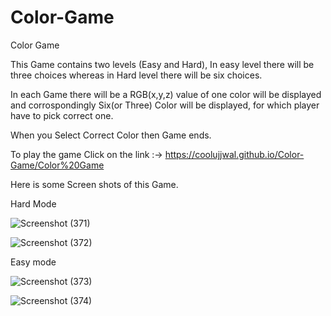 # Color-Game
Color Game

This Game contains two levels (Easy and Hard), In easy level there will be three choices whereas in Hard level there will be six choices.

In each Game there will be a RGB(x,y,z) value of one color will be displayed and corrospondingly Six(or Three) Color will be displayed, for which player have to pick correct one.

When you Select Correct Color then Game ends.

To play the game Click on the link :->  https://coolujjwal.github.io/Color-Game/Color%20Game

Here is some Screen shots of this Game.

Hard Mode

![Screenshot (371)](https://user-images.githubusercontent.com/64123376/103766531-fc8c8d80-5044-11eb-8215-b895f86b6dc5.png)




![Screenshot (372)](https://user-images.githubusercontent.com/64123376/103766574-0d3d0380-5045-11eb-9fb7-ebcdf344f870.png)



Easy mode



![Screenshot (373)](https://user-images.githubusercontent.com/64123376/103766626-25ad1e00-5045-11eb-8c5f-781bee0ff5e5.png)




![Screenshot (374)](https://user-images.githubusercontent.com/64123376/103766655-32ca0d00-5045-11eb-8331-679854164a6d.png)
